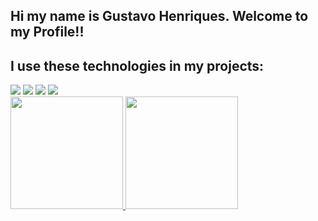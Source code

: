 ## Hi my name is Gustavo Henriques. Welcome to my Profile!!

<div>
<h2>I use these technologies in my projects:</h2>
<link rel="stylesheet" href="https://cdn.jsdelivr.net/gh/devicons/devicon@v2.14.0/devicon.min.css">
 <img src="https://cdn.jsdelivr.net/gh/devicons/devicon/icons/html5/html5-original-wordmark.svg" style="widht:50px"/>
  <img src="https://cdn.jsdelivr.net/gh/devicons/devicon/icons/css3/css3-original.svg" style="widht:50px"/>
  <img src="https://cdn.jsdelivr.net/gh/devicons/devicon/icons/php/php-original.svg" style="widht:50px"/>
  <img src="https://cdn.jsdelivr.net/gh/devicons/devicon/icons/laravel/laravel-plain-wordmark.svg" style="widht:50px"/>
</div>
 
<div>
<a href="https://github.com/GustaveGH">
  <img height="180em" src="https://github-readme-stats.vercel.app/api?username=GustaveGH&amp;show_icons=true&amp;theme=calm&amp;include_all_commits=true&amp;count_private=true" style="max-width: 100%;">
  <img height="180em" src="https://github-readme-stats.vercel.app/api/top-langs/?username=GustaveGH&amp;layout=compact&amp;langs_count=7&amp;theme=calm" style="max-width: 100%;">
</a>
</div>
<!---
GustaveGH/GustaveGH is a ✨ special ✨ repository because its `README.md` (this file) appears on your GitHub profile.
You can click the Preview link to take a look at your changes.
--->

